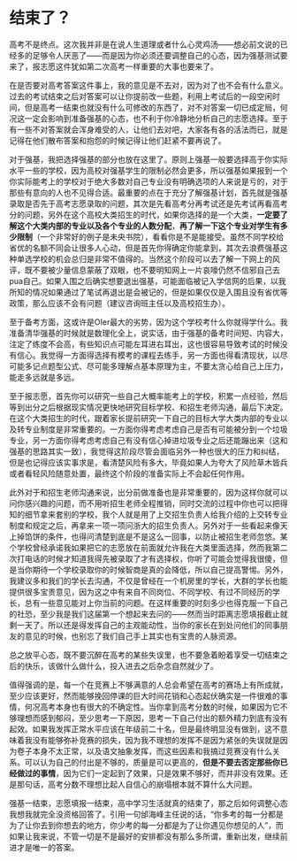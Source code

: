 # 结束了？
高考不是终点。这次我并非是在说人生道理或者什么心灵鸡汤——想必前文说的已经多的足够令人厌恶了——而是因为你必须还要调整自己的心态，因为强基测试要来了，报志愿这件犹如第二次高考一样重要的大事也要来了。

在是否要对高考答案这件事上，我的意见是不去对，因为对了也不会有什么意义。过去的考试结束之后对答案可以让你提前改一些题，利用上考试后的一段空闲时间，但是高考一结束也就没有什么可修改的东西了，对不对答案一切已成定局，何况这一定会影响到准备强基的心态，也不利于你冷静地分析自己的志愿选择。至于有一些不对答案就会浑身难受的人，让他们去对吧，大家各有各的活法而已，就是记得在他们散布答案和抱怨的时候记得让他们赶紧不要再说了。

对于强基，我把选择强基的部分也放在这里了。原则上强基一般要选择高于你实际水平一些的学校，因为高校对强基学生的限制必然会更多，所以强基如果报到一个你实际能考上的学校对于绝大多数对自己专业没有明确选项的人来说是亏的，对于那些有意向的人也不见得合适。最重要的点在于充分了解强基计划，首先就是强基录取是否先于高考志愿录取的问题，其次是先看高考分再考试还是先考试再看高考分的问题，另外在这个高校大类招生的时代，如果你选择的是一个大类，**一定要了解这个大类内部的专业以及各个专业的人数分配**，**再了解一下这个专业对学生有多少限制**（一个非常好的例子是未央书院），看看你是不是能接受。虽然不同学校给省优的名额不同会让很多人心动，但是首先你得确定你能拿到，其次去浪费强基这种单选学校的机会总归是非常不值得的。当然这个阶段可以去了解一下网上的风评，既不要被少量信息蒙蔽了双眼，也不要明知网上一片哀嚎仍然不信邪自己去pua自己。如果入围之后确实想要退出强基，可能面临被记入学信网的后果，以我所知的情况如果通过了笔试再退出是会被记的，但是如果仅仅是入围且没有省优等政策，那么应该不会有问题（建议咨询班主任以及高校招生办）。

至于备考方面，这或许是OIer最大的劣势，因为这个学校考什么你就得学什么。我准备清华强基的时候就是数理化全上，说实话，由于强基的备考时间短、内容大，注定了练度不会高，有些知识点可能左耳进右耳出，这也很容易导致考试的时候没有信心。我觉得一方面得选择有模考的课程去练手，另一方面也得看清现状，以尽可能多记点题型公式、尽可能多理解点基本原理为主，不要太贪心给自己上压力，能走多远就是多远。

至于报志愿，首先你可以研究一些自己大概率能考上的学校，积累一点经验，然后等到出分之后根据现实情况更快地研究目标学校、和招生老师沟通，最后下决定。在这个大类招生的时代，跟着家长提前研究一下自己的目标大学大类内部的专业以及转专业制度是非常重要的。一方面你得考虑考虑自己是否有可能被分到一个垃圾专业，另一方面你得考虑考虑自己有没有信心掉进垃圾专业之后还能蹦出来（这和强基的思路其实一致），我觉得这阶段尽管会面临另外一种也很大的压力和纠结，但是也记得应该实事求是，看清楚风险有多大，毕竟如果人为夸大了风险草木皆兵或者看轻风险随意处置，最终这个阶段的准备实际上不会起任何作用。

此外对于和招生老师沟通来说，出分前做准备也是非常重要的，因为这样你就可以问你感兴趣的问题，而不用听招生老师全程推销，同时交流的过程中你也可以把得知的细节拿来套别的学校，我个人就是用了上交招生负责人给我介绍的上交转专业制度和规定之后，再拿来一项一项问浙大的招生负责人。另外对于一些看起来像天上掉馅饼的条件，也得问清楚到底是不是这么一回事，以防止被招生老师忽悠。某个学校曾经承诺我如果把它的志愿放在前面就允许我在大类里面选择，然而我第二次打电话的时候才知道我得先被录取了才有选择权，你听了可能会觉得我很傻，但是当你期待一个学校录取你的时候智商是真的会降低，所以自己提高警惕。另外，我建议多和我们的学长去沟通，不仅是曾经在一个机房里的学长，大群的学长也能提供很多宝贵意见，因为这之中有来自不同岗位、不同学校、有过不同经历的学长，总有一些意见能对上你当前的问题。在这样重要的时刻多少也得克服一下自己的社恐，至少我是我们这届第一个想起来去问的——然而当时距离志愿填报截止就剩一天了。所以还是得发挥自己的主观能动性，当你的家长在到处问他们的同事朋友的意见的时候，也别忘了我们自己手上其实也有宝贵的人脉资源。

总之放平心态，既不要沉醉在高考的某些失误里，也不要急着盼着享受一切结束之后的快乐，该做什么做什么，投入进去之后杂念自然就少了。

值得强调的是，每一个在竞赛上不够满意的人总会希望在高考的赛场上有所成就，至少应该更好，然而能够挽回停课的巨大时间花销和心态起伏确实是一件很难的事情，何况高考本身也有很大的不确定性。当你拿到高考分数的时候，如果因为它不够理想而感到郁闷，至少思考一下原因，思考一下自己付出的额外精力到底有没有起效。如果我发挥正常水平应该在年级前二十名，但是最终明显没有做到，这不意味着我没有能够弥补竞赛的损失，因为我不理想的发挥不是因为紧张的失误就是因为卷子本身不太正常，以及语文抽象发挥，而这些因素和我搞过竞赛没有什么关系。可以认为自己的付出是不够的，质量是可以更高的，**但是不要去否定那些你已经做过的事情**，因为它们一定起到了效果，只是效果不够好，而并非没有效果。还是那句话，高考分数不理想比起人自信心的崩塌根本就不算什么大问题。

强基一结束，志愿填报一结束，高中学习生活就真的结束了，那之后如何调整心态我想我就完全没资格回答了。引用一句邰海峰主任说的话，“你多考的每一分都是为了让你去到你想去的地方，你少考的每一分都是为了让你遇见你想见的人”，而如果让我来说，不管一切是不是最好的安排都没有那么多所谓，重新出发，继续前进才是唯一的答案。
